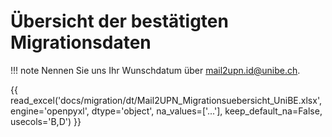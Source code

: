 # Übersicht der bestätigten Migrationsdaten

!!! note
    Nennen Sie uns Ihr Wunschdatum über mail2upn.id@unibe.ch.

{{ read_excel('docs/migration/dt/Mail2UPN_Migrationsuebersicht_UniBE.xlsx', engine='openpyxl', dtype='object', na_values=['...'], keep_default_na=False, usecols='B,D') }}